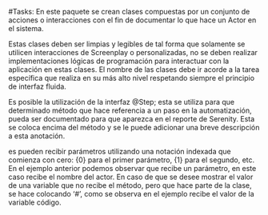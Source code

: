#Tasks: 
En este paquete se crean clases compuestas por un conjunto de
acciones o interacciones con el fin de documentar lo que hace un Actor en el
sistema.

Estas clases deben ser limpias y legibles de tal forma que solamente se
utilicen interacciones de Screenplay o personalizadas, no se deben realizar
implementaciones lógicas de programación para interactuar con la aplicación
en estas clases.
El nombre de las clases debe ir acorde a la tarea específica que realiza en
su más alto nivel respetando siempre el principio de interfaz fluida.

Es posible la utilización de la interfaz @Step; esta se utiliza para que
determinado método que hace referencia a un paso en la automatización,
pueda ser documentado para que aparezca en el reporte de Serenity. Esta
se coloca encima del método y se le puede adicionar una breve descripción
a esta anotación.

es pueden recibir parámetros utilizando una
notación indexada que comienza con cero: {0} para el primer parámetro, {1}
para el segundo, etc. En el ejemplo anterior podemos observar que recibe un
parámetro, en este caso recibe el nombre del actor. En caso de que se desee
mostrar el valor de una variable que no recibe el método, pero que hace parte
de la clase, se hace colocando ‘#<nombre de la variable>’, como se observa
en el ejemplo recibe el valor de la variable código. 